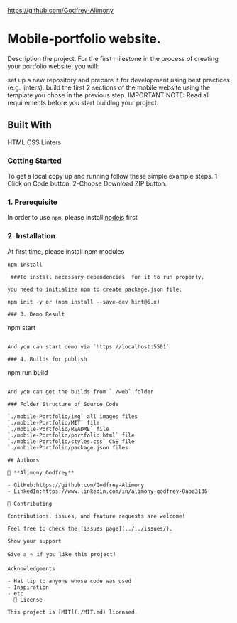 https://github.com/Godfrey-Alimony

# Mobile-portfolio website.

Description the project.
For the first milestone in the process of creating your portfolio website, you will:

set up a new repository and prepare it for development using best practices (e.g. linters).
build the first 2 sections of the mobile website using the template you chose in the previous step.
IMPORTANT NOTE: Read all requirements before you start building your project.

## Built With

HTML
CSS
Linters

### Getting Started

To get a local copy up and running follow these simple example steps. 1-Click on Code button. 2-Choose Download ZIP button.

### 1. Prerequisite

In order to use `npm`, please install [nodejs](https://nodejs.org/en/download/) first

### 2. Installation

At first time, please install npm modules

```
npm install

 ###To install necessary dependencies  for it to run properly,

you need to initialize npm to create package.json file.

npm init -y or (npm install --save-dev hint@6.x)

### 3. Demo Result

```

npm start

```

And you can start demo via `https://localhost:5501`

### 4. Builds for publish

```

npm run build

```

And you can get the builds from `./web` folder

### Folder Structure of Source Code

`./mobile-Portfolio/img` all images files
`./mobile-Portfolio/MIT` file
`./mobile-Portfolio/README` file
`./mobile-Portfolio/portfolio.html` file
`./mobile-Portfolio/styles.css` CSS file
`./mobile-Portfolio/package.json files

## Authors

👤 **Alimony Godfrey**

- GitHub:https://github.com/Godfrey-Alimony
- LinkedIn:https://www.linkedin.com/in/alimony-godfrey-8aba3136

🤝 Contributing

Contributions, issues, and feature requests are welcome!

Feel free to check the [issues page](../../issues/).

Show your support

Give a ⭐️ if you like this project!

Acknowledgments

- Hat tip to anyone whose code was used
- Inspiration
- etc
  📝 License

This project is [MIT](./MIT.md) licensed.
```
